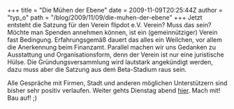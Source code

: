 +++
title = "Die Mühen der Ebene"
date = 2009-11-09T20:25:44Z
author = "typ_o"
path = "/blog/2009/11/09/die-muhen-der-ebene"
+++
Jetzt entsteht die Satzung für den Verein flipdot e.V. Verein? Muss das
sein? Möchte man Spenden annehmen können, ist ein (gemeinnütziger)
Verein fast Bedingung. Erfahrungsgemäß dauert das alles ein Weilchen,
vor allem die Anerkennung beim Finanzamt. Parallel machen wir uns
Gedanken zu Ausstattung und Organisationsform, denn der Verein ist nur
eine juristische Hülse. Die Gründungsversammlung wird lautstark
angekündigt werden, dazu muss aber die Satzung aus dem Beta-Stadium
raus sein.  
  
Alle Gespräche mit Firmen, Stadt und anderen möglichen Unterstützern
sind bisher sehr positiv verlaufen. Weiter gehts Dienstag abend
[hier](http://flipdot.org/blog/index.php?/archives/47-Ab-jetzt-immer-Dienstags.html).
Mach mit\! Bau auf\! ;)
